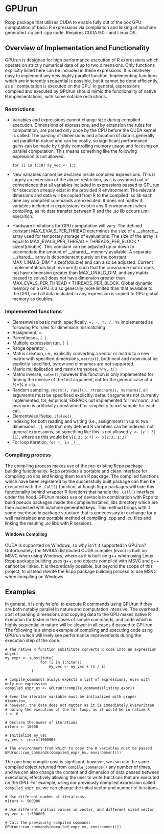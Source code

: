 # GPUrun
Rcpp package that utilizes CUDA to enable fully out of the box GPU computation of basic R expressions via compilation and linking of machine generated .cu and .cpp code.  Requires CUDA 9.0+ and Linux OS.

## Overview of Implementation and Functionality
GPUrun is designed for high performance execution of R expressions which operate on strictly numerical data of up to two dimensions.  Only functions explicitly listed here can be included in these expressions.  It is relatively easy to implement any new highly parallel function. Implementing functions which are inherently sequential is possible, but it cannot be done efficiently, as all computation is executed on the GPU.  In general, expressions compiled and executed by GPUrun should mimic the functionality of native R implementations, with some notable restrictions.

### Restrictions
- Variables and expressions cannot change size *during* compiled execution.  Dimensions of expressions, and by extension the rules for computation, are parsed only once by the CPU before the CUDA kernel is called. The parsing of dimensions and allocation of data is generally not parallel in nature and can be costly, so significant performance gains can be made by tightly controlling memory usage and focusing on parallel computation.  This means something like the following expression is not allowed.

    `for (i in 1:10) my_vec <- 1:i`
  
- New variables cannot be declared inside compiled expressions.  This is largely an extension of the above restriction, as it is assumed out of convenience that all variables included in expressions passed to GPUrun for execution already exist in the provided R environment.  The relevant dimesions and data will be copied from R to the compiled .so lib each time any compiled commands are executed.  It does not matter if variables included in expressions exist in any R environment when compiling, as no data transfer between R and the .so lib occurs until execution.

- Hardware limitations for GPU computation will vary.  The defined constant MAX_EVALS_PER_THREAD determines the size of a \_\_shared\_\_ array used for temporary storage of evaluations.  The size of the array is equal to MAX_EVALS_PER_THREAD * THREADS_PER_BLOCK * sizeof(double).  This constant can be adjusted up or down to accomodate the amount of \_\_shared\_\_ memory available.  A separate \_\_shared\_\_ array is dependentent purely on the constant MAX_LINALG_DIM * sizeof(double) and can also be adjusted.  Current implementations limit mvrnorm() such that the covariance matrix does not have dimension greater than MAX_LINALG_DIM, and any matrix passed to solve() does not have dimension greater than MAX_EVALS_PER_THREAD * THREADS_PER_BLOCK.  Global dynamic memory on a GPU is also generally more limited than that available to the CPU, and all data included in any expression is copied to GPU global memory as doubles.

### Implemented functions
- Elementwise basic math, specifically, `+, -, *, /, %%` implemented as following R's rules for dimension mismatching
- Assignment, `<-`
- Parentheses, `( )`
- Multiple expression run, `{ }`
- Range operator, `:`
- Matrix creation, i.e., explicitly converting a vector or matrix to a new matrix with specified dimensions, `matrix()`, both ncol and nrow must be explicitly specified, byrow and dimnames are not supported.
- Matrix multiplication and matrix transpose, `%*%, t()`
- Matrix inverse, `solve()`, however this function is only implemented for finding the inverse of the first argument, not for the general case of a %*% x = b.
- Random sampling, `rnorm(), runif(), rtruncnorm(), mvrnorm()`, all arguments must be specificed explicitly, default arguments not currently implemented, tol, empirical, EISPACK not implemented for mvrnorm, and mvrnorm is artificially constrained for simplicity to n=1 sample for each call.
- Elementwise if/else, `ifelse()`.
- Indexing for both reading and writing (i.e., assignment) in up to two dimensions, `[]`, note that only defined R variables can be indexed, not general expressions, so something like this is not allowed `y <- (x + 3)[1]`, where as this would be `y[1:2, 5:7] <- x[2:3, 1:3]`
- For loop iteration, `for (_ in _) _`

### Compiling process
The compiling process makes use of the pre-existing Rcpp package building functionality.  Rcpp provides a portable and clean interface for compiling .so libs and linking them to an R package.  The compiled functions which have been registered by the successfully built package can then be executed with the `.Call()` function, although Rcpp packages will hide this functionality behind wrapper R functions that handle the `.Call()` interface under the hood.  GPUrun makes use of devtools in combination with Rcpp to build pseudo packages inside the compile/installed_libs directory which are then accessed with machine generated keys.  This method brings with it some overhead in package structure that is unnecessary in exchange for a well maintained and portable method of compiling .cpp and .cu files and linking the resuting .so libs with R sessions.

#### Windows Compiling
CUDA is supported on Windows, so why isn't it supported in GPUrun?  Unfortunately, the NVIDIA distributed CUDA compiler (nvcc) is built on MSVC when using Windows, where as it is built on g++ when using Linux.  Rcpp package building uses g++, and objects compiled with MSVC and g++ cannot be linked.  It is theoretically possible, but beyond the scope of this project, to instead rewrite the Rcpp package building process to use MSVC when compiling on Windows.

## Examples
In general, it is only helpful to execute R commands using GPUrun if they are both notably parallel in nature and computation intensive.  The overhead cost of parsing dimensions and copying data to the GPU makes native R execution far faster in the cases of simple commands, and code which is highly sequential in nature will be slower in all cases if passed to GPUrun.  The following is a simple example of compiling and executing code using GPUrun which will likely see performance improvements during the execution step of the code.

```
# The native R function substitute converts R code into an expression object
my_expr <- substitute(
                for (i in 1:niters) 
                    my_vec <- my_vec + (1 / i)
            )

# compile_commands always expects a list of expressions, even with only one expression
compiled_expr_ex <- GPUrun::compile_commands(list(my_expr))

# Even the iterator variable must be initialized with proper dimension,
# however, the data does not matter as it is immediately overwritten
# during the execution of the for loop, as it would be in native R
i <- 0

# Declare the numer of iterations
niters <- 10000

# Initialize my_vec
my_vec <- rnorm(100000)

# The environment from which to copy the R variables must be passed
GPUrun::run_commands(compiled_expr_ex, environment())
```

The one time compile cost is signficant, however, we can use the same compiled object returned from `compile_commands()` any number of times, and we can also change the content and dimension of data passed between executions, effectively allowing the user to write functions that are executed on the GPU.  For example, using our previously compiled expression called `compiled_expr_ex`, we can change the initial vector and number of iterations.

```
# Use different number of iterations
niters <- 500000

# Use different initial values in vector, and different sized vector
my_vec <- 1:500000

# Call the previously compiled commands
GPUrun::run_commands(compiled_expr_ex, environment())
```
